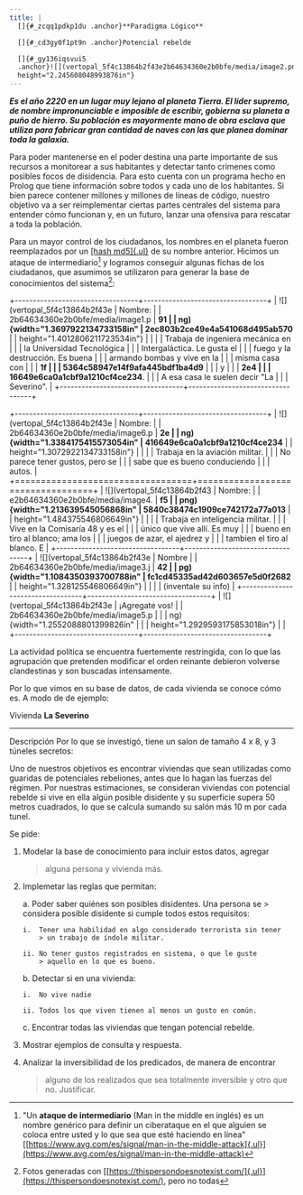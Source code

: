 ```yaml
---
title: |
  []{#_zcqq1pdkp1du .anchor}**Paradigma Lógico**

  []{#_cd3gy0f1pt9n .anchor}Potencial rebelde

  []{#_gy136iqsvui5
  .anchor}![](vertopal_5f4c13864b2f43e2b64634360e2b0bfe/media/image2.png){width="6.109375546806649in"
  height="2.245608048993876in"}
---
```


***Es el año 2220 en un lugar muy lejano al planeta Tierra. El líder
supremo, de nombre impronunciable e imposible de escribir, gobierna su
planeta a puño de hierro. Su población es mayormente mano de obra
esclava que utiliza para fabricar gran cantidad de naves con las que
planea dominar toda la galaxia.***

Para poder mantenerse en el poder destina una parte importante de sus
recursos a monitorear a sus habitantes y detectar tanto crímenes como
posibles focos de disidencia. Para esto cuenta con un programa hecho en
Prolog que tiene información sobre todos y cada uno de los habitantes.
Si bien parece contener millones y millones de líneas de código, nuestro
objetivo va a ser reimplementar ciertas partes centrales del sistema
para entender cómo funcionan y, en un futuro, lanzar una ofensiva para
rescatar a toda la población.

Para un mayor control de los ciudadanos, los nombres en el planeta
fueron reemplazados por un [[hash
md5]{.ul}](https://www.md5hashgenerator.com/) de su nombre anterior.
Hicimos un ataque de intermediario[^1] y logramos conseguir algunas
fichas de los ciudadanos, que asumimos se utilizaron para generar la
base de conocimientos del sistema[^2]:

+----------------------------------+----------------------------------+
| ![](vertopal_5f4c13864b2f43e     | Nombre:                          |
| 2b64634360e2b0bfe/media/image1.p | **91                             |
| ng){width="1.3697922134733158in" | 2ec803b2ce49e4a541068d495ab570** |
| height="1.4012806211723534in"}   |                                  |
|                                  | Trabaja de ingeniera mecánica en |
|                                  | la Universidad Tecnológica       |
|                                  | Intergaláctica. Le gusta el      |
|                                  | fuego y la destrucción. Es buena |
|                                  | armando bombas y vive en la      |
|                                  | misma casa con                   |
|                                  | **1f                             |
|                                  | 5364c58947e14f9afa445bdf1ba4d9** |
|                                  | y                                |
|                                  | **2e4                            |
|                                  | 16649e6ca0a1cbf9a1210cf4ce234**. |
|                                  | A esa casa le suelen decir "La   |
|                                  | Severino".                       |
+----------------------------------+----------------------------------+

+----------------------------------+----------------------------------+
| ![](vertopal_5f4c13864b2f43e     | Nombre:                          |
| 2b64634360e2b0bfe/media/image6.p | **2e                             |
| ng){width="1.3384175415573054in" | 416649e6ca0a1cbf9a1210cf4ce234** |
| height="1.3072922134733158in"}   |                                  |
|                                  | Trabaja en la aviación militar.  |
|                                  | No parece tener gustos, pero se  |
|                                  | sabe que es bueno conduciendo    |
|                                  | autos.                           |
+==================================+==================================+
| ![](vertopal_5f4c13864b2f43      | Nombre:                          |
| e2b64634360e2b0bfe/media/image4. | **f5                             |
| png){width="1.213639545056868in" | 5840c38474c1909ce742172a77a013** |
| height="1.484375546806649in"}    |                                  |
|                                  | Trabaja en inteligencia militar. |
|                                  | Vive en la Comisaría 48 y es el  |
|                                  | único que vive allí. Es muy      |
|                                  | bueno en tiro al blanco; ama los |
|                                  | juegos de azar, el ajedrez y     |
|                                  | tambien el tiro al blanco. E     |
+----------------------------------+----------------------------------+
| ![](vertopal_5f4c13864b2f43e     | Nombre                           |
| 2b64634360e2b0bfe/media/image3.j | **42                             |
| pg){width="1.1084350393700788in" | fc1cd45335ad42d603657e5d0f2682** |
| height="1.328125546806649in"}    |                                  |
|                                  | (inventale su info)              |
+----------------------------------+----------------------------------+
| ![](vertopal_5f4c13864b2f43e     | ¡Agregate vos!                   |
| 2b64634360e2b0bfe/media/image5.p |                                  |
| ng){width="1.2552088801399826in" |                                  |
| height="1.2929593175853018in"}   |                                  |
+----------------------------------+----------------------------------+

La actividad política se encuentra fuertemente restringida, con lo que
las agrupación que pretenden modificar el orden reinante debieron
volverse clandestinas y son buscadas intensamente.

Por lo que vimos en su base de datos, de cada vivienda se conoce cómo
es. A modo de de ejemplo:

  Vivienda      **La Severino**
  ------------- --------------------------------------------------------------------------------
  Descripción   Por lo que se investigó, tiene un salon de tamaño 4 x 8, y 3 túneles secretos:

Uno de nuestros objetivos es encontrar viviendas que sean utilizadas
como guaridas de potenciales rebeliones, antes que lo hagan las fuerzas
del régimen. Por nuestras estimaciones, se consideran viviendas con
potencial rebelde si vive en ella algún posible disidente y su
superficie supera 50 metros cuadrados, lo que se calcula sumando su
salón más 10 m por cada tunel.

Se pide:

1.  Modelar la base de conocimiento para incluir estos datos, agregar
    > alguna persona y vivienda más.

2.  Implemetar las reglas que permitan:

    a.  Poder saber quiénes son posibles disidentes. Una persona se
        > considera posible disidente si cumple todos estos requisitos:

        i.  Tener una habilidad en algo considerado terrorista sin tener
            > un trabajo de índole militar.

        ii. No tener gustos registrados en sistema, o que le guste
            > aquello en lo que es bueno.

    b.  Detectar si en una vivienda:

        i.  No vive nadie

        ii. Todos los que viven tienen al menos un gusto en común.

    c.  Encontrar todas las viviendas que tengan potencial rebelde.

3.  Mostrar ejemplos de consulta y respuesta.

4.  Analizar la inversibilidad de los predicados, de manera de encontrar
    > alguno de los realizados que sea totalmente inversible y otro que
    > no. Justificar.

[^1]: "Un **ataque de intermediario** (Man in the middle en inglés) es
    un nombre genérico para definir un ciberataque en el que alguien se
    coloca entre usted y lo que sea que esté haciendo en línea"
    [[https://www.avg.com/es/signal/man-in-the-middle-attack]{.ul}](https://www.avg.com/es/signal/man-in-the-middle-attack)

[^2]: Fotos generadas con
    [[https://thispersondoesnotexist.com/]{.ul}](https://thispersondoesnotexist.com/),
    pero no todas
